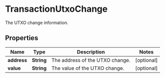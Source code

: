 

# TransactionUtxoChange

The UTXO change information.

## Properties

| Name | Type | Description | Notes |
|------------ | ------------- | ------------- | -------------|
|**address** | **String** | The address of the UTXO change. |  [optional] |
|**value** | **String** | The value of the UTXO change. |  [optional] |




